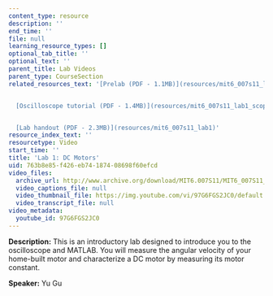 ```yaml
---
content_type: resource
description: ''
end_time: ''
file: null
learning_resource_types: []
optional_tab_title: ''
optional_text: ''
parent_title: Lab Videos
parent_type: CourseSection
related_resources_text: '[Prelab (PDF - 1.1MB)](resources/mit6_007s11_lab1_pre)


  [Oscilloscope tutorial (PDF - 1.4MB)](resources/mit6_007s11_lab1_scope)


  [Lab handout (PDF - 2.3MB)](resources/mit6_007s11_lab1)'
resource_index_text: ''
resourcetype: Video
start_time: ''
title: 'Lab 1: DC Motors'
uid: 763b8e85-f426-eb74-1874-08698f60efcd
video_files:
  archive_url: http://www.archive.org/download/MIT6.007S11/MIT6_007S11_lab01_300k.mp4
  video_captions_file: null
  video_thumbnail_file: https://img.youtube.com/vi/97G6FGS2JC0/default.jpg
  video_transcript_file: null
video_metadata:
  youtube_id: 97G6FGS2JC0
---
```


**Description:** This is an introductory lab designed to introduce you to the oscilloscope and MATLAB. You will measure the angular velocity of your home-built motor and characterize a DC motor by measuring its motor constant.

**Speaker:** Yu Gu